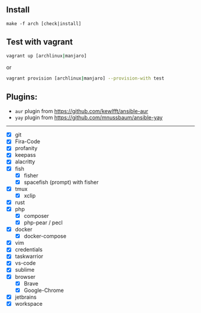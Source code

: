 ## Install

```make
make -f arch [check|install]
```

## Test with vagrant

```bash
vagrant up [archlinux|manjaro]
```

or

```bash
vagrant provision [archlinux|manjaro] --provision-with test
```

## Plugins:
 - `aur` plugin from https://github.com/kewlfft/ansible-aur
 - `yay` plugin from https://github.com/mnussbaum/ansible-yay

----

 - [x] git
 - [x] Fira-Code
 - [x] profanity
 - [x] keepass
 - [x] alacritty
 - [x] fish
     - [x] fisher
     - [x] spacefish (prompt) with fisher
 - [x] tmux
     - [x] xclip
 - [x] rust
 - [x] php
     - [x] composer
     - [x] php-pear / pecl
 - [x] docker
     - [x] docker-compose
 - [x] vim
 - [x] credentials
 - [x] taskwarrior
 - [x] vs-code
 - [x] sublime
 - [x] browser
     - [x] Brave
     - [x] Google-Chrome
 - [x] jetbrains
 - [x] workspace
